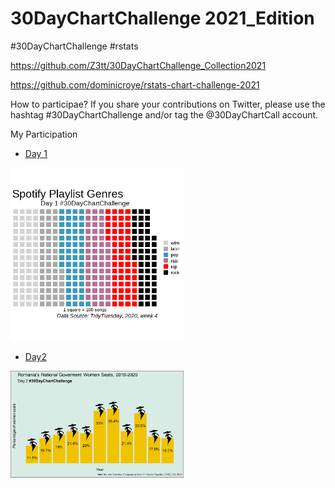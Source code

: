 # 30DayChartChallenge 2021_Edition

#30DayChartChallenge #rstats 

https://github.com/Z3tt/30DayChartChallenge_Collection2021

https://github.com/dominicroye/rstats-chart-challenge-2021

How to participae? If you share your contributions on Twitter, please use the hashtag #30DayChartChallenge and/or tag the @30DayChartCall account.


My Participation

- [Day 1](01_part_to_whole.Rmd) 

<img src="https://github.com/ineszz/30DayChartChallenge/blob/main/day1.png" width=55% height=55%>

- [Day2](02_pictogram.Rmd) 

<img src="https://github.com/ineszz/30DayChartChallenge/blob/main/day2.png" width=55% height=55%>
 
